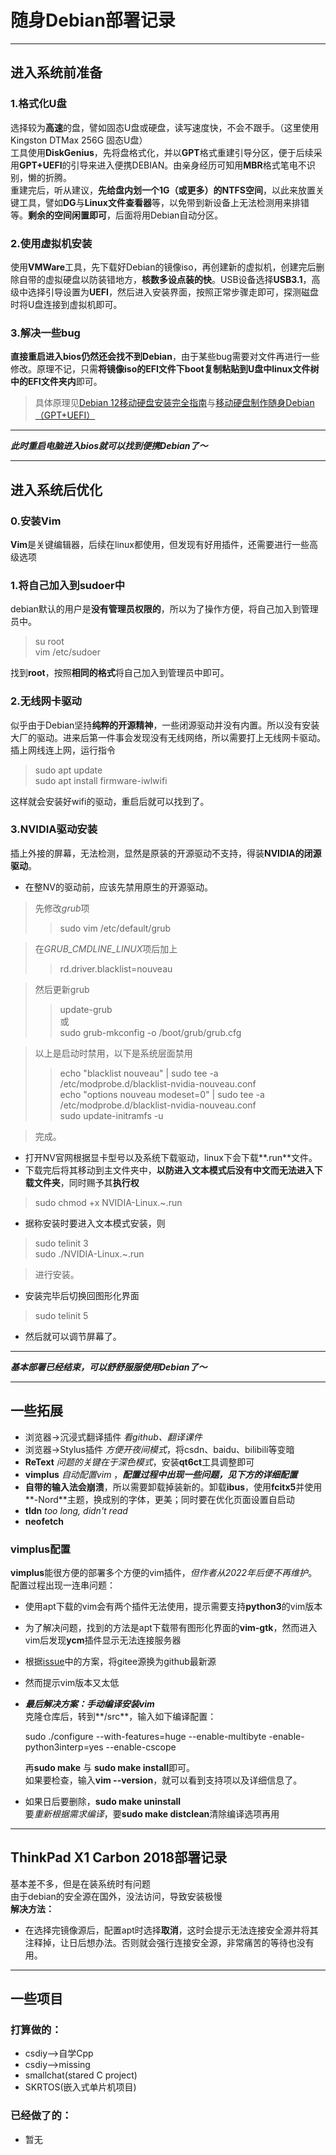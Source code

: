 # 随身Debian部署记录
***
## 进入系统前准备
### 1.格式化U盘
选择较为**高速**的盘，譬如固态U盘或硬盘，读写速度快，不会不跟手。（这里使用Kingston DTMax 256G 固态U盘）  
工具使用**DiskGenius**，先将盘格式化，并以**GPT**格式重建引导分区，便于后续采用**GPT+UEFI**的引导来进入便携DEBIAN。由亲身经历可知用**MBR**格式笔电不识别，懒的折腾。  
重建完后，听从建议，**先给盘内划一个1G（或更多）的NTFS空间**，以此来放置关键工具，譬如**DG**与**Linux文件查看器**等，以免带到新设备上无法检测用来排错等。**剩余的空间闲置即可**，后面将用Debian自动分区。  
### 2.使用虚拟机安装
使用**VMWare**工具，先下载好Debian的镜像iso，再创建新的虚拟机，创建完后删除自带的虚拟硬盘以防装错地方，**核数多设点装的快**。USB设备选择**USB3.1**，高级中选择引导设置为**UEFI**，然后进入安装界面，按照正常步骤走即可，探测磁盘时将U盘连接到虚拟机即可。  
### 3.解决一些bug
**直接重启进入bios仍然还会找不到Debian**，由于某些bug需要对文件再进行一些修改。原理不记，只需**将镜像iso的EFI文件下boot复制粘贴到U盘中linux文件树中的EFI文件夹内**即可。  
>具体原理见[Debian 12移动硬盘安装完全指南](https://blog.csdn.net/Asgard_Hu/article/details/131221474)与[移动硬盘制作随身Debian（GPT+UEFI）](https://blog.csdn.net/Asgard_Hu/article/details/131700377)  
***
***此时重启电脑进入bios就可以找到便携Debian了～***
***
## 进入系统后优化
### 0.安装Vim
**Vim**是关键编辑器，后续在linux都使用，但发现有好用插件，还需要进行一些高级选项  
### 1.将自己加入到sudoer中
debian默认的用户是**没有管理员权限的**，所以为了操作方便，将自己加入到管理员中。  

>su root  
>vim /etc/sudoer  

找到**root**，按照**相同的格式**将自己加入到管理员中即可。
### 2.无线网卡驱动
似乎由于Debian坚持**纯粹的开源精神**，一些闭源驱动并没有内置。所以没有安装大厂的驱动。进来后第一件事会发现没有无线网络，所以需要打上无线网卡驱动。  
插上网线连上网，运行指令  
>sudo apt update  
>sudo apt install firmware-iwlwifi  

这样就会安装好wifi的驱动，重启后就可以找到了。
### 3.NVIDIA驱动安装
插上外接的屏幕，无法检测，显然是原装的开源驱动不支持，得装**NVIDIA的闭源驱动**。  

+ 在整NV的驱动前，应该先禁用原生的开源驱动。
  
> 先修改*grub*项
>> sudo vim /etc/default/grub  

> 在*GRUB_CMDLINE_LINUX*项后加上  
>> rd.driver.blacklist=nouveau  

> 然后更新grub  
>> update-grub  
>> 或  
>> sudo grub-mkconfig -o /boot/grub/grub.cfg  

> 以上是启动时禁用，以下是系统层面禁用
>> echo "blacklist nouveau" | sudo tee -a /etc/modprobe.d/blacklist-nvidia-nouveau.conf  
>> echo "options nouveau modeset=0" | sudo tee -a /etc/modprobe.d/blacklist-nvidia-nouveau.conf  
>> sudo update-initramfs -u  

> 完成。

+ 打开NV官网根据显卡型号以及系统下载驱动，linux下会下载**.run**文件。  
+ 下载完后将其移动到主文件夹中，**以防进入文本模式后没有中文而无法进入下载文件夹**，同时赐予其**执行权**
> sudo chmod +x NVIDIA-Linux.~.run  

+ 据称安装时要进入文本模式安装，则
> sudo telinit 3  
> sudo ./NVIDIA-Linux.~.run  

> 进行安装。

+ 安装完毕后切换回图形化界面
> sudo telinit 5  
+ 然后就可以调节屏幕了。

***
***基本部署已经结束，可以舒舒服服使用Debian了～***
***

## 一些拓展
+ 浏览器->沉浸式翻译插件 *看github、翻译课件*
+ 浏览器->Stylus插件 *方便开夜间模式*，将csdn、baidu、bilibili等变暗  
+ **ReText**  *问题的关键在于深色模式*，安装**qt6ct**工具调整即可
+ **vimplus** *自动配置vim* ，***配置过程中出现一些问题，见下方的详细配置***  
+ **自带的输入法会崩溃**，所以需要卸载掉装新的。卸载**ibus**，使用**fcitx5**并使用**\-Nord**主题，换成别的字体，更美；同时要在优化页面设置自启动  
+ **tldn** *too long, didn't read*  
+ **neofetch**  


### vimplus配置

**vimplus**能很方便的部署多个方便的vim插件，*但作者从2022年后便不再维护*。配置过程出现一连串问题：  

+ 使用apt下载的vim会有两个插件无法使用，提示需要支持**python3**的vim版本  
+ 为了解决问题，找到的方法是apt下载带有图形化界面的**vim-gtk**，然而进入vim后发现**ycm**插件显示无法连接服务器  
+ 根据[issue](https://github.com/chxuan/vimplus/issues/407)中的方案，将gitee源换为github最新源  
+ 然而提示vim版本又太低  
+ ***最后解决方案：手动编译安装vim***  
克隆仓库后，转到**/src**，输入如下编译配置：  

    sudo ./configure --with-features=huge --enable-multibyte -enable-python3interp=yes --enable-cscope  

    再**sudo make** 与 **sudo make install**即可。  
如果要检查，输入**vim --version**，就可以看到支持项以及详细信息了。  

+ 如果日后要删除，**sudo make uninstall**  
要*重新根据需求编译*，要**sudo make distclean**清除编译选项再用  

***
## ThinkPad X1 Carbon 2018部署记录

基本差不多，但是在装系统时有问题  
由于debian的安全源在国外，没法访问，导致安装极慢  
**解决方法：**  

+ 在选择完镜像源后，配置apt时选择**取消**，这时会提示无法连接安全源并将其注释掉，让日后想办法。否则就会强行连接安全源，非常痛苦的等待也没有用。

***

## 一些项目
### 打算做的：
+ csdiy-->自学Cpp  
+ csdiy-->missing  
+ smallchat(stared C project)  
+ SKRTOS(嵌入式单片机项目)

### 已经做了的：  
+ 暂无